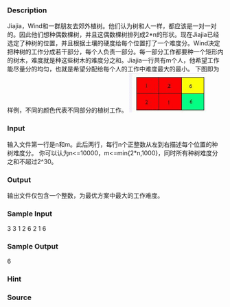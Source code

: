
### Description
Jiajia，Wind和一群朋友去郊外植树。他们认为树和人一样，都应该是一对一对的。因此他们想种偶数棵树，并且这偶数棵树排列成2*n的形状。现在Jiajia已经选定了种树的位置，并且根据土壤的硬度给每个位置打了一个难度分。Wind决定把种树的工作分成若干部分，每个人负责一部分。每一部分工作都要种一个矩形内的树木，难度就是种这些树木的难度分之和。Jiajia一行共有m个人，他希望工作能尽量分的均匀，也就是希望分配给每个人的工作中难度最大的最小。 
下图即为样例，不同的颜色代表不同部分的植树工作。 
![](/images/1851.jpg) 
### Input
输入文件第一行是n和m。此后两行，每行n个正整数从左到右描述每个位置的种树难度分。 
你可以认为n<=10000，m<=min{2*n,1000}，同时所有种树难度分之和不超过2^30。 




### Output
输出文件仅包含一个整数，为最优方案中最大的工作难度。 


### Sample Input
3 3
1 2 6
2 1 6


### Sample Output
6

### Hint

### Source
